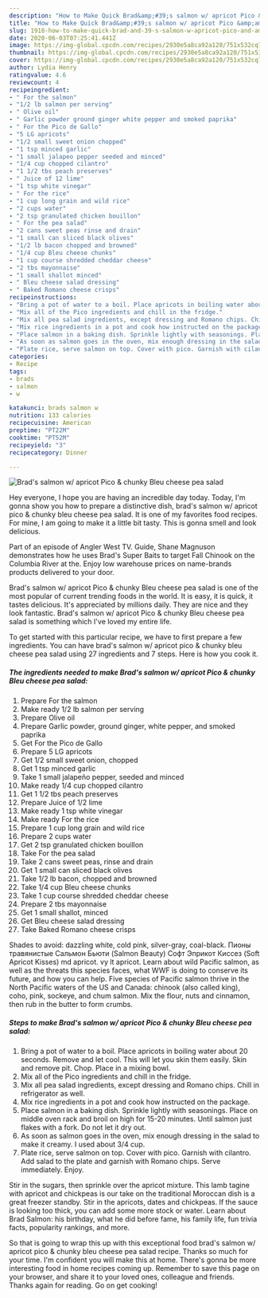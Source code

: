 ```yaml
---
description: "How to Make Quick Brad&amp;#39;s salmon w/ apricot Pico &amp;amp; chunky Bleu cheese pea salad"
title: "How to Make Quick Brad&amp;#39;s salmon w/ apricot Pico &amp;amp; chunky Bleu cheese pea salad"
slug: 1918-how-to-make-quick-brad-and-39-s-salmon-w-apricot-pico-and-amp-chunky-bleu-cheese-pea-salad
date: 2020-06-03T07:25:41.441Z
image: https://img-global.cpcdn.com/recipes/2930e5a8ca92a120/751x532cq70/brads-salmon-w-apricot-pico-chunky-bleu-cheese-pea-salad-recipe-main-photo.jpg
thumbnail: https://img-global.cpcdn.com/recipes/2930e5a8ca92a120/751x532cq70/brads-salmon-w-apricot-pico-chunky-bleu-cheese-pea-salad-recipe-main-photo.jpg
cover: https://img-global.cpcdn.com/recipes/2930e5a8ca92a120/751x532cq70/brads-salmon-w-apricot-pico-chunky-bleu-cheese-pea-salad-recipe-main-photo.jpg
author: Lydia Henry
ratingvalue: 4.6
reviewcount: 4
recipeingredient:
- " For the salmon"
- "1/2 lb salmon per serving"
- " Olive oil"
- " Garlic powder ground ginger white pepper and smoked paprika"
- " For the Pico de Gallo"
- "5 LG apricots"
- "1/2 small sweet onion chopped"
- "1 tsp minced garlic"
- "1 small jalapeo pepper seeded and minced"
- "1/4 cup chopped cilantro"
- "1 1/2 tbs peach preserves"
- " Juice of 12 lime"
- "1 tsp white vinegar"
- " For the rice"
- "1 cup long grain and wild rice"
- "2 cups water"
- "2 tsp granulated chicken bouillon"
- " For the pea salad"
- "2 cans sweet peas rinse and drain"
- "1 small can sliced black olives"
- "1/2 lb bacon chopped and browned"
- "1/4 cup Bleu cheese chunks"
- "1 cup course shredded cheddar cheese"
- "2 tbs mayonnaise"
- "1 small shallot minced"
- " Bleu cheese salad dressing"
- " Baked Romano cheese crisps"
recipeinstructions:
- "Bring a pot of water to a boil. Place apricots in boiling water about 20 seconds. Remove and let cool. This will let you skin them easily. Skin and remove pit. Chop. Place in a mixing bowl."
- "Mix all of the Pico ingredients and chill in the fridge."
- "Mix all pea salad ingredients, except dressing and Romano chips. Chill in refrigerator as well."
- "Mix rice ingredients in a pot and cook how instructed on the package."
- "Place salmon in a baking dish. Sprinkle lightly with seasonings. Place on middle oven rack and broil on high for 15-20 minutes. Until salmon just flakes with a fork. Do not let it dry out."
- "As soon as salmon goes in the oven, mix enough dressing in the salad to make it creamy. I used about 3/4 cup."
- "Plate rice, serve salmon on top. Cover with pico. Garnish with cilantro. Add salad to the plate and garnish with Romano chips. Serve immediately. Enjoy."
categories:
- Recipe
tags:
- brads
- salmon
- w

katakunci: brads salmon w 
nutrition: 133 calories
recipecuisine: American
preptime: "PT22M"
cooktime: "PT52M"
recipeyield: "3"
recipecategory: Dinner

---
```



![Brad&#39;s salmon w/ apricot Pico &amp; chunky Bleu cheese pea salad](https://img-global.cpcdn.com/recipes/2930e5a8ca92a120/751x532cq70/brads-salmon-w-apricot-pico-chunky-bleu-cheese-pea-salad-recipe-main-photo.jpg)

Hey everyone, I hope you are having an incredible day today. Today, I'm gonna show you how to prepare a distinctive dish, brad&#39;s salmon w/ apricot pico &amp; chunky bleu cheese pea salad. It is one of my favorites food recipes. For mine, I am going to make it a little bit tasty. This is gonna smell and look delicious.

Part of an episode of Angler West TV. Guide, Shane Magnuson demonstrates how he uses Brad&#39;s Super Baits to target Fall Chinook on the Columbia River at the. Enjoy low warehouse prices on name-brands products delivered to your door.

Brad&#39;s salmon w/ apricot Pico &amp; chunky Bleu cheese pea salad is one of the most popular of current trending foods in the world. It is easy, it is quick, it tastes delicious. It's appreciated by millions daily. They are nice and they look fantastic. Brad&#39;s salmon w/ apricot Pico &amp; chunky Bleu cheese pea salad is something which I've loved my entire life.


To get started with this particular recipe, we have to first prepare a few ingredients. You can have brad&#39;s salmon w/ apricot pico &amp; chunky bleu cheese pea salad using 27 ingredients and 7 steps. Here is how you cook it.

<!--inarticleads1-->

##### The ingredients needed to make Brad&#39;s salmon w/ apricot Pico &amp; chunky Bleu cheese pea salad:

1. Prepare  For the salmon
1. Make ready 1/2 lb salmon per serving
1. Prepare  Olive oil
1. Prepare  Garlic powder, ground ginger, white pepper, and smoked paprika
1. Get  For the Pico de Gallo
1. Prepare 5 LG apricots
1. Get 1/2 small sweet onion, chopped
1. Get 1 tsp minced garlic
1. Take 1 small jalapeño pepper, seeded and minced
1. Make ready 1/4 cup chopped cilantro
1. Get 1 1/2 tbs peach preserves
1. Prepare  Juice of 1/2 lime
1. Make ready 1 tsp white vinegar
1. Make ready  For the rice
1. Prepare 1 cup long grain and wild rice
1. Prepare 2 cups water
1. Get 2 tsp granulated chicken bouillon
1. Take  For the pea salad
1. Take 2 cans sweet peas, rinse and drain
1. Get 1 small can sliced black olives
1. Take 1/2 lb bacon, chopped and browned
1. Take 1/4 cup Bleu cheese chunks
1. Take 1 cup course shredded cheddar cheese
1. Prepare 2 tbs mayonnaise
1. Get 1 small shallot, minced
1. Get  Bleu cheese salad dressing
1. Take  Baked Romano cheese crisps


Shades to avoid: dazzling white, cold pink, silver-gray, coal-black. Пионы травянистые Сальмон Бьюти (Salmon Beauty) Софт Эприкот Киссез (Soft Apricot Kisses) md apricot. vy lt apricot. Learn about wild Pacific salmon, as well as the threats this species faces, what WWF is doing to conserve its future, and how you can help. Five species of Pacific salmon thrive in the North Pacific waters of the US and Canada: chinook (also called king), coho, pink, sockeye, and chum salmon. Mix the flour, nuts and cinnamon, then rub in the butter to form crumbs. 

<!--inarticleads2-->

##### Steps to make Brad&#39;s salmon w/ apricot Pico &amp; chunky Bleu cheese pea salad:

1. Bring a pot of water to a boil. Place apricots in boiling water about 20 seconds. Remove and let cool. This will let you skin them easily. Skin and remove pit. Chop. Place in a mixing bowl.
1. Mix all of the Pico ingredients and chill in the fridge.
1. Mix all pea salad ingredients, except dressing and Romano chips. Chill in refrigerator as well.
1. Mix rice ingredients in a pot and cook how instructed on the package.
1. Place salmon in a baking dish. Sprinkle lightly with seasonings. Place on middle oven rack and broil on high for 15-20 minutes. Until salmon just flakes with a fork. Do not let it dry out.
1. As soon as salmon goes in the oven, mix enough dressing in the salad to make it creamy. I used about 3/4 cup.
1. Plate rice, serve salmon on top. Cover with pico. Garnish with cilantro. Add salad to the plate and garnish with Romano chips. Serve immediately. Enjoy.


Stir in the sugars, then sprinkle over the apricot mixture. This lamb tagine with apricot and chickpeas is our take on the traditional Moroccan dish is a great freezer standby. Stir in the apricots, dates and chickpeas. If the sauce is looking too thick, you can add some more stock or water. Learn about Brad Salmon: his birthday, what he did before fame, his family life, fun trivia facts, popularity rankings, and more. 

So that is going to wrap this up with this exceptional food brad&#39;s salmon w/ apricot pico &amp; chunky bleu cheese pea salad recipe. Thanks so much for your time. I'm confident you will make this at home. There's gonna be more interesting food in home recipes coming up. Remember to save this page on your browser, and share it to your loved ones, colleague and friends. Thanks again for reading. Go on get cooking!
